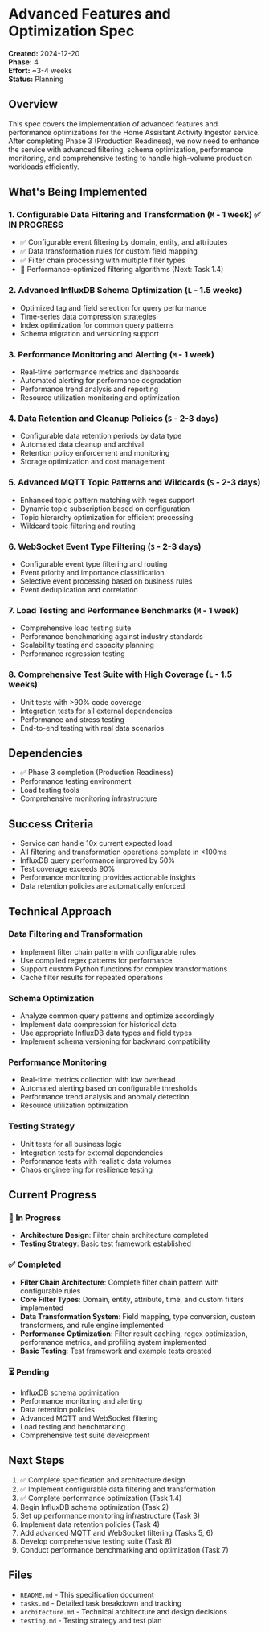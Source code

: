 # Advanced Features and Optimization Spec

**Created:** 2024-12-20  
**Phase:** 4  
**Effort:** ~3-4 weeks  
**Status:** Planning

## Overview

This spec covers the implementation of advanced features and performance optimizations for the Home Assistant Activity Ingestor service. After completing Phase 3 (Production Readiness), we now need to enhance the service with advanced filtering, schema optimization, performance monitoring, and comprehensive testing to handle high-volume production workloads efficiently.

## What's Being Implemented

### 1. Configurable Data Filtering and Transformation (`M` - 1 week) ✅ IN PROGRESS
- ✅ Configurable event filtering by domain, entity, and attributes
- ✅ Data transformation rules for custom field mapping
- ✅ Filter chain processing with multiple filter types
- 🔄 Performance-optimized filtering algorithms (Next: Task 1.4)

### 2. Advanced InfluxDB Schema Optimization (`L` - 1.5 weeks)
- Optimized tag and field selection for query performance
- Time-series data compression strategies
- Index optimization for common query patterns
- Schema migration and versioning support

### 3. Performance Monitoring and Alerting (`M` - 1 week)
- Real-time performance metrics and dashboards
- Automated alerting for performance degradation
- Performance trend analysis and reporting
- Resource utilization monitoring and optimization

### 4. Data Retention and Cleanup Policies (`S` - 2-3 days)
- Configurable data retention periods by data type
- Automated data cleanup and archival
- Retention policy enforcement and monitoring
- Storage optimization and cost management

### 5. Advanced MQTT Topic Patterns and Wildcards (`S` - 2-3 days)
- Enhanced topic pattern matching with regex support
- Dynamic topic subscription based on configuration
- Topic hierarchy optimization for efficient processing
- Wildcard topic filtering and routing

### 6. WebSocket Event Type Filtering (`S` - 2-3 days)
- Configurable event type filtering and routing
- Event priority and importance classification
- Selective event processing based on business rules
- Event deduplication and correlation

### 7. Load Testing and Performance Benchmarks (`M` - 1 week)
- Comprehensive load testing suite
- Performance benchmarking against industry standards
- Scalability testing and capacity planning
- Performance regression testing

### 8. Comprehensive Test Suite with High Coverage (`L` - 1.5 weeks)
- Unit tests with >90% code coverage
- Integration tests for all external dependencies
- Performance and stress testing
- End-to-end testing with real data scenarios

## Dependencies

- ✅ Phase 3 completion (Production Readiness)
- Performance testing environment
- Load testing tools
- Comprehensive monitoring infrastructure

## Success Criteria

- Service can handle 10x current expected load
- All filtering and transformation operations complete in <100ms
- InfluxDB query performance improved by 50%
- Test coverage exceeds 90%
- Performance monitoring provides actionable insights
- Data retention policies are automatically enforced

## Technical Approach

### Data Filtering and Transformation
- Implement filter chain pattern with configurable rules
- Use compiled regex patterns for performance
- Support custom Python functions for complex transformations
- Cache filter results for repeated operations

### Schema Optimization
- Analyze common query patterns and optimize accordingly
- Implement data compression for historical data
- Use appropriate InfluxDB data types and field types
- Implement schema versioning for backward compatibility

### Performance Monitoring
- Real-time metrics collection with low overhead
- Automated alerting based on configurable thresholds
- Performance trend analysis and anomaly detection
- Resource utilization optimization

### Testing Strategy
- Unit tests for all business logic
- Integration tests for external dependencies
- Performance tests with realistic data volumes
- Chaos engineering for resilience testing

## Current Progress

### 🔄 In Progress
- **Architecture Design**: Filter chain architecture completed
- **Testing Strategy**: Basic test framework established

### ✅ Completed
- **Filter Chain Architecture**: Complete filter chain pattern with configurable rules
- **Core Filter Types**: Domain, entity, attribute, time, and custom filters implemented
- **Data Transformation System**: Field mapping, type conversion, custom transformers, and rule engine implemented
- **Performance Optimization**: Filter result caching, regex optimization, performance metrics, and profiling system implemented
- **Basic Testing**: Test framework and example tests created

### ⏳ Pending
- InfluxDB schema optimization
- Performance monitoring and alerting
- Data retention policies
- Advanced MQTT and WebSocket filtering
- Load testing and benchmarking
- Comprehensive test suite development

## Next Steps

1. ✅ Complete specification and architecture design
2. ✅ Implement configurable data filtering and transformation
3. ✅ Complete performance optimization (Task 1.4)
4. Begin InfluxDB schema optimization (Task 2)
5. Set up performance monitoring infrastructure (Task 3)
6. Implement data retention policies (Task 4)
7. Add advanced MQTT and WebSocket filtering (Tasks 5, 6)
8. Develop comprehensive testing suite (Task 8)
9. Conduct performance benchmarking and optimization (Task 7)

## Files

- `README.md` - This specification document
- `tasks.md` - Detailed task breakdown and tracking
- `architecture.md` - Technical architecture and design decisions
- `testing.md` - Testing strategy and test plan
